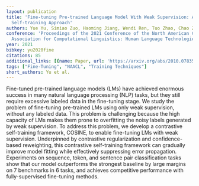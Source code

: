 ```yaml
---
layout: publication
title: 'Fine-tuning Pre-trained Language Model With Weak Supervision: A Contrastive-regularized
  Self-training Approach'
authors: Yue Yu, Simiao Zuo, Haoming Jiang, Wendi Ren, Tuo Zhao, Chao Zhang
conference: 'Proceedings of the 2021 Conference of the North American Chapter of the
  Association for Computational Linguistics: Human Language Technologies'
year: 2021
bibkey: yu2020fine
citations: 85
additional_links: [{name: Paper, url: 'https://arxiv.org/abs/2010.07835'}]
tags: ["Fine-Tuning", "NAACL", "Training Techniques"]
short_authors: Yu et al.
---
```

Fine-tuned pre-trained language models (LMs) have achieved enormous success
in many natural language processing (NLP) tasks, but they still require
excessive labeled data in the fine-tuning stage. We study the problem of
fine-tuning pre-trained LMs using only weak supervision, without any labeled
data. This problem is challenging because the high capacity of LMs makes them
prone to overfitting the noisy labels generated by weak supervision. To address
this problem, we develop a contrastive self-training framework, COSINE, to
enable fine-tuning LMs with weak supervision. Underpinned by contrastive
regularization and confidence-based reweighting, this contrastive self-training
framework can gradually improve model fitting while effectively suppressing
error propagation. Experiments on sequence, token, and sentence pair
classification tasks show that our model outperforms the strongest baseline by
large margins on 7 benchmarks in 6 tasks, and achieves competitive performance
with fully-supervised fine-tuning methods.